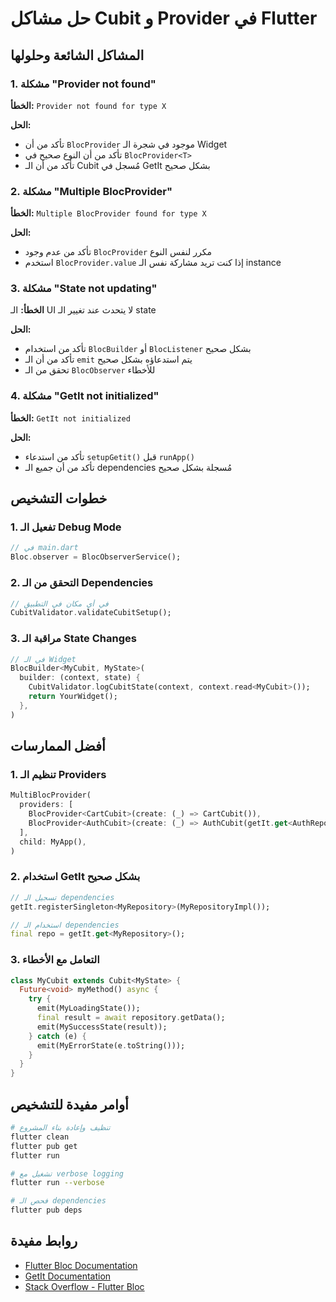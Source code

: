 # حل مشاكل Cubit و Provider في Flutter

## المشاكل الشائعة وحلولها

### 1. مشكلة "Provider not found"
**الخطأ:** `Provider not found for type X`

**الحل:**
- تأكد من أن `BlocProvider` موجود في شجرة الـ Widget
- تأكد من أن النوع صحيح في `BlocProvider<T>`
- تأكد من أن الـ Cubit مُسجل في GetIt بشكل صحيح

### 2. مشكلة "Multiple BlocProvider"
**الخطأ:** `Multiple BlocProvider found for type X`

**الحل:**
- تأكد من عدم وجود `BlocProvider` مكرر لنفس النوع
- استخدم `BlocProvider.value` إذا كنت تريد مشاركة نفس الـ instance

### 3. مشكلة "State not updating"
**الخطأ:** الـ UI لا يتحدث عند تغيير الـ state

**الحل:**
- تأكد من استخدام `BlocBuilder` أو `BlocListener` بشكل صحيح
- تأكد من أن الـ `emit` يتم استدعاؤه بشكل صحيح
- تحقق من الـ `BlocObserver` للأخطاء

### 4. مشكلة "GetIt not initialized"
**الخطأ:** `GetIt not initialized`

**الحل:**
- تأكد من استدعاء `setupGetit()` قبل `runApp()`
- تأكد من أن جميع الـ dependencies مُسجلة بشكل صحيح

## خطوات التشخيص

### 1. تفعيل الـ Debug Mode
```dart
// في main.dart
Bloc.observer = BlocObserverService();
```

### 2. التحقق من الـ Dependencies
```dart
// في أي مكان في التطبيق
CubitValidator.validateCubitSetup();
```

### 3. مراقبة الـ State Changes
```dart
// في الـ Widget
BlocBuilder<MyCubit, MyState>(
  builder: (context, state) {
    CubitValidator.logCubitState(context, context.read<MyCubit>());
    return YourWidget();
  },
)
```

## أفضل الممارسات

### 1. تنظيم الـ Providers
```dart
MultiBlocProvider(
  providers: [
    BlocProvider<CartCubit>(create: (_) => CartCubit()),
    BlocProvider<AuthCubit>(create: (_) => AuthCubit(getIt.get<AuthRepo>())),
  ],
  child: MyApp(),
)
```

### 2. استخدام GetIt بشكل صحيح
```dart
// تسجيل الـ dependencies
getIt.registerSingleton<MyRepository>(MyRepositoryImpl());

// استخدام الـ dependencies
final repo = getIt.get<MyRepository>();
```

### 3. التعامل مع الأخطاء
```dart
class MyCubit extends Cubit<MyState> {
  Future<void> myMethod() async {
    try {
      emit(MyLoadingState());
      final result = await repository.getData();
      emit(MySuccessState(result));
    } catch (e) {
      emit(MyErrorState(e.toString()));
    }
  }
}
```

## أوامر مفيدة للتشخيص

```bash
# تنظيف وإعادة بناء المشروع
flutter clean
flutter pub get
flutter run

# تشغيل مع verbose logging
flutter run --verbose

# فحص الـ dependencies
flutter pub deps
```

## روابط مفيدة
- [Flutter Bloc Documentation](https://bloclibrary.dev/)
- [GetIt Documentation](https://pub.dev/packages/get_it)
- [Stack Overflow - Flutter Bloc](https://stackoverflow.com/questions/tagged/flutter-bloc) 
